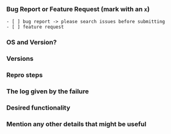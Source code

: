 <!--
IF YOU DON'T FILL OUT THE FOLLOWING INFORMATION YOUR ISSUE MIGHT BE CLOSED WITHOUT INVESTIGATING
-->

### Bug Report or Feature Request (mark with an `x`)

```
- [ ] bug report -> please search issues before submitting
- [ ] feature request
```

### OS and Version?

<!--
> Windows 7, 8 or 10. Linux (which distribution).macOS(Yosemite ? El Capitan? Sierra ?)
-->

### Versions

<!--
Output from: `ng --version`, in case you are using Angular CLI.
Otherwise, output from: `node --version` , `npm --version` and Angular version.
-->

### Repro steps

<!--
Simple steps to reproduce this bug.
Please include: commands run, packages added, related code changes.
A link to a sample repo would help too.
-->

### The log given by the failure

<!-- Normally this include a stack trace and some more information. -->

### Desired functionality

<!--
What would like to see implemented?
What is the usecase?
-->

### Mention any other details that might be useful

<!-- Please include a link to the repo if this is related to an OSS project. -->
